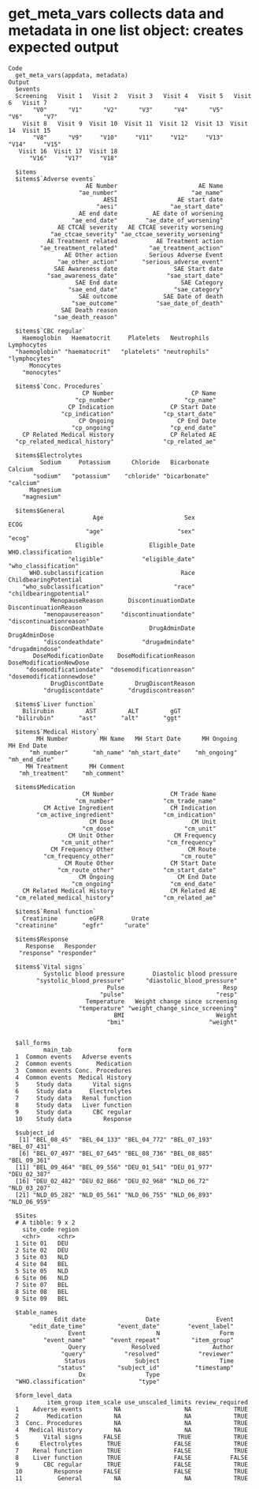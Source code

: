 # get_meta_vars collects data and metadata in one list object: creates expected output

    Code
      get_meta_vars(appdata, metadata)
    Output
      $events
      Screening   Visit 1   Visit 2   Visit 3   Visit 4   Visit 5   Visit 6   Visit 7 
           "V0"      "V1"      "V2"      "V3"      "V4"      "V5"      "V6"      "V7" 
        Visit 8   Visit 9  Visit 10  Visit 11  Visit 12  Visit 13  Visit 14  Visit 15 
           "V8"      "V9"     "V10"     "V11"     "V12"     "V13"     "V14"     "V15" 
       Visit 16  Visit 17  Visit 18 
          "V16"     "V17"     "V18" 
      
      $items
      $items$`Adverse events`
                          AE Number                       AE Name 
                        "ae_number"                     "ae_name" 
                               AESI                 AE start date 
                             "aesi"               "ae_start_date" 
                        AE end date          AE date of worsening 
                      "ae_end_date"        "ae_date_of_worsening" 
                  AE CTCAE severity   AE CTCAE severity worsening 
                "ae_ctcae_severity" "ae_ctcae_severity_worsening" 
               AE Treatment related           AE Treatment action 
             "ae_treatment_related"         "ae_treatment_action" 
                    AE Other action         Serious Adverse Event 
                  "ae_other_action"       "serious_adverse_event" 
                 SAE Awareness date                SAE Start date 
               "sae_awareness_date"              "sae_start_date" 
                       SAE End date                  SAE Category 
                     "sae_end_date"                "sae_category" 
                        SAE outcome             SAE Date of death 
                      "sae_outcome"           "sae_date_of_death" 
                   SAE Death reason 
                 "sae_death_reason" 
      
      $items$`CBC regular`
        Haemoglobin   Haematocrit     Platelets   Neutrophils   Lymphocytes 
      "haemoglobin" "haematocrit"   "platelets" "neutrophils" "lymphocytes" 
          Monocytes 
        "monocytes" 
      
      $items$`Conc. Procedures`
                         CP Number                      CP Name 
                       "cp_number"                    "cp_name" 
                     CP Indication                CP Start Date 
                   "cp_indication"              "cp_start_date" 
                        CP Ongoing                  CP End Date 
                      "cp_ongoing"                "cp_end_date" 
        CP Related Medical History                CP Related AE 
      "cp_related_medical_history"              "cp_related_ae" 
      
      $items$Electrolytes
             Sodium     Potassium      Chloride   Bicarbonate       Calcium 
           "sodium"   "potassium"    "chloride" "bicarbonate"     "calcium" 
          Magnesium 
        "magnesium" 
      
      $items$General
                            Age                       Sex                      ECOG 
                          "age"                     "sex"                    "ecog" 
                       Eligible             Eligible_Date        WHO.classification 
                     "eligible"           "eligible_date"      "who_classification" 
          WHO.subclassification                      Race     ChildbearingPotential 
        "who_subclassification"                    "race"   "childbearingpotential" 
                MenopauseReason       DiscontinuationDate     DiscontinuationReason 
              "menopausereason"     "discontinuationdate"   "discontinuationreason" 
                DisconDeathDate             DrugAdminDate             DrugAdminDose 
              "discondeathdate"           "drugadmindate"           "drugadmindose" 
           DoseModificationDate    DoseModificationReason   DoseModificationNewDose 
         "dosemodificationdate"  "dosemodificationreason" "dosemodificationnewdose" 
                DrugDiscontDate         DrugDiscontReason 
              "drugdiscontdate"       "drugdiscontreason" 
      
      $items$`Liver function`
        Bilirubin         AST         ALT         gGT 
      "bilirubin"       "ast"       "alt"       "ggt" 
      
      $items$`Medical History`
            MH Number         MH Name   MH Start Date      MH Ongoing     MH End Date 
          "mh_number"       "mh_name" "mh_start_date"    "mh_ongoing"   "mh_end_date" 
         MH Treatment      MH Comment 
       "mh_treatment"    "mh_comment" 
      
      $items$Medication
                         CM Number                CM Trade Name 
                       "cm_number"              "cm_trade_name" 
              CM Active Ingredient                CM Indication 
            "cm_active_ingredient"              "cm_indication" 
                           CM Dose                      CM Unit 
                         "cm_dose"                    "cm_unit" 
                     CM Unit Other                 CM Frequency 
                   "cm_unit_other"               "cm_frequency" 
                CM Frequency Other                     CM Route 
              "cm_frequency_other"                   "cm_route" 
                    CM Route Other                CM Start Date 
                  "cm_route_other"              "cm_start_date" 
                        CM Ongoing                  CM End Date 
                      "cm_ongoing"                "cm_end_date" 
        CM Related Medical History                CM Related AE 
      "cm_related_medical_history"              "cm_related_ae" 
      
      $items$`Renal function`
        Creatinine         eGFR        Urate 
      "creatinine"       "egfr"      "urate" 
      
      $items$Response
         Response   Responder 
       "response" "responder" 
      
      $items$`Vital signs`
              Systolic blood pressure        Diastolic blood pressure 
            "systolic_blood_pressure"      "diastolic_blood_pressure" 
                                Pulse                            Resp 
                              "pulse"                          "resp" 
                          Temperature   Weight change since screening 
                        "temperature" "weight_change_since_screening" 
                                  BMI                          Weight 
                                "bmi"                        "weight" 
      
      
      $all_forms
              main_tab             form
      1  Common events   Adverse events
      2  Common events       Medication
      3  Common events Conc. Procedures
      4  Common events  Medical History
      5     Study data      Vital signs
      6     Study data     Electrolytes
      7     Study data   Renal function
      8     Study data   Liver function
      9     Study data      CBC regular
      10    Study data         Response
      
      $subject_id
       [1] "BEL_08_45"  "BEL_04_133" "BEL_04_772" "BEL_07_193" "BEL_07_431"
       [6] "BEL_07_497" "BEL_07_645" "BEL_08_736" "BEL_08_885" "BEL_09_361"
      [11] "BEL_09_464" "BEL_09_556" "DEU_01_541" "DEU_01_977" "DEU_02_387"
      [16] "DEU_02_482" "DEU_02_866" "DEU_02_968" "NLD_06_72"  "NLD_03_207"
      [21] "NLD_05_282" "NLD_05_561" "NLD_06_755" "NLD_06_893" "NLD_06_959"
      
      $Sites
      # A tibble: 9 x 2
        site_code region
        <chr>     <chr> 
      1 Site 01   DEU   
      2 Site 02   DEU   
      3 Site 03   NLD   
      4 Site 04   BEL   
      5 Site 05   NLD   
      6 Site 06   NLD   
      7 Site 07   BEL   
      8 Site 08   BEL   
      9 Site 09   BEL   
      
      $table_names
                 Edit date                 Date                Event 
          "edit_date_time"         "event_date"        "event_label" 
                     Event                    N                 Form 
              "event_name"       "event_repeat"         "item_group" 
                     Query             Resolved               Author 
                   "query"           "resolved"           "reviewer" 
                    Status              Subject                 Time 
                  "status"         "subject_id"          "timestamp" 
                        Dx                 Type 
      "WHO.classification"               "type" 
      
      $form_level_data
               item_group item_scale use_unscaled_limits review_required
      1    Adverse events         NA                  NA            TRUE
      2        Medication         NA                  NA            TRUE
      3  Conc. Procedures         NA                  NA            TRUE
      4   Medical History         NA                  NA            TRUE
      5       Vital signs      FALSE                TRUE            TRUE
      6      Electrolytes       TRUE               FALSE            TRUE
      7    Renal function       TRUE               FALSE            TRUE
      8    Liver function       TRUE               FALSE           FALSE
      9       CBC regular       TRUE               FALSE            TRUE
      10         Response      FALSE               FALSE            TRUE
      11          General         NA                  NA            TRUE
      

